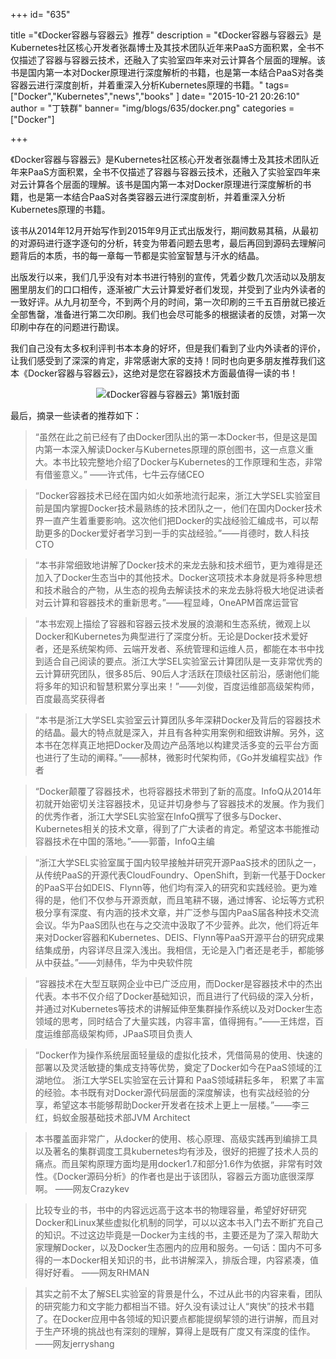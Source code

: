 +++
id= "635"

title ="《Docker容器与容器云》推荐"
description = "《Docker容器与容器云》是Kubernetes社区核心开发者张磊博士及其技术团队近年来PaaS方面积累，全书不仅描述了容器与容器云技术，还融入了实验室四年来对云计算各个层面的理解。该书是国内第一本对Docker原理进行深度解析的书籍，也是第一本结合PaaS对各类容器云进行深度剖析，并着重深入分析Kubernetes原理的书籍。"
tags= ["Docker","Kubernetes","news","books" ]
date= "2015-10-21 20:26:10"
author = "丁轶群"
banner= "img/blogs/635/docker.png"
categories = ["Docker"]

+++


《Docker容器与容器云》是Kubernetes社区核心开发者张磊博士及其技术团队近年来PaaS方面积累，全书不仅描述了容器与容器云技术，还融入了实验室四年来对云计算各个层面的理解。该书是国内第一本对Docker原理进行深度解析的书籍，也是第一本结合PaaS对各类容器云进行深度剖析，并着重深入分析Kubernetes原理的书籍。

该书从2014年12月开始写作到2015年9月正式出版发行，期间数易其稿，从最初的对源码进行逐字逐句的分析，转变为带着问题去思考，最后再回到源码去理解问题背后的本质，书的每一章每一节都是实验室智慧与汗水的结晶。 

出版发行以来，我们几乎没有对本书进行特别的宣传，凭着少数几次活动以及朋友圈里朋友们的口口相传，逐渐被广大云计算爱好者们发现，并受到了业内外读者的一致好评。从九月初至今，不到两个月的时间，第一次印刷的三千五百册就已接近全部售罄，准备进行第二次印刷。我们也会尽可能多的根据读者的反馈，对第一次印刷中存在的问题进行勘误。 

我们自己没有太多权利评判书本本身的好坏，但是我们看到了业内外读者的评价，让我们感受到了深深的肯定，非常感谢大家的支持！同时也向更多朋友推荐我们这本《Docker容器与容器云》，这绝对是您在容器技术方面最值得一读的书！ 

<center>
<img src="https://res.cloudinary.com/rachel725/image/upload/v1605616367/sel/docker1_tcyqiq.jpg" alt="《Docker容器与容器云》第1版封面" style="zoom:100%;" />
</center>

最后，摘录一些读者的推荐如下：

> “虽然在此之前已经有了由Docker团队出的第一本Docker书，但是这是国内第一本深入解读Docker与Kubernetes原理的原创图书，这一点意义重大。本书比较完整地介绍了Docker与Kubernetes的工作原理和生态，非常有借鉴意义。” ——许式伟，七牛云存储CEO

> “Docker容器技术已经在国内如火如荼地流行起来，浙江大学SEL实验室目前是国内掌握Docker技术最熟练的技术团队之一，他们在国内Docker技术界一直产生着重要影响。这次他们把Docker的实战经验汇编成书，可以帮助更多的Docker爱好者学习到一手的实战经验。”——肖德时，数人科技CTO

> “本书非常细致地讲解了Docker技术的来龙去脉和技术细节，更为难得是还加入了Docker生态当中的其他技术。Docker这项技术本身就是将多种思想和技术融合的产物，从生态的视角去解读技术的来龙去脉将极大地促进读者对云计算和容器技术的重新思考。”——程显峰，OneAPM首席运营官

> “本书宏观上描绘了容器和容器云技术发展的浪潮和生态系统，微观上以Docker和Kubernetes为典型进行了深度分析。无论是Docker技术爱好者，还是系统架构师、云端开发者、系统管理和运维人员，都能在本书中找到适合自己阅读的要点。浙江大学SEL实验室云计算团队是一支非常优秀的云计算研究团队，很多85后、90后人才活跃在顶级社区前沿，感谢他们能将多年的知识和智慧积累分享出来！”——刘俊，百度运维部高级架构师，百度最高奖获得者

> “本书是浙江大学SEL实验室云计算团队多年深耕Docker及背后的容器技术的结晶。最大的特点就是深入，并且有各种实用案例和细致讲解。另外，这本书在怎样真正地把Docker及周边产品落地以构建灵活多变的云平台方面也进行了生动的阐释。”——郝林，微影时代架构师，《Go并发编程实战》作者

> “Docker颠覆了容器技术，也将容器技术带到了新的高度。InfoQ从2014年初就开始密切关注容器技术，见证并切身参与了容器技术的发展。作为我们的优秀作者，浙江大学SEL实验室在InfoQ撰写了很多与Docker、Kubernetes相关的技术文章，得到了广大读者的肯定。希望这本书能推动容器技术在中国的落地。”——郭蕾，InfoQ主编

> “浙江大学SEL实验室属于国内较早接触并研究开源PaaS技术的团队之一，从传统PaaS的开源代表CloudFoundry、OpenShift，到新一代基于Docker的PaaS平台如DEIS、Flynn等，他们均有深入的研究和实践经验。更为难得的是，他们不仅参与开源贡献，而且笔耕不辍，通过博客、论坛等方式积极分享有深度、有内涵的技术文章，并广泛参与国内PaaS届各种技术交流会议。华为PaaS团队也在与之交流中汲取了不少营养。此次，他们将近年来对Docker容器和Kubernetes、DEIS、Flynn等PaaS开源平台的研究成果结集成册，内容详尽且深入浅出。我相信，无论是入门者还是老手，都能够从中获益。”——刘赫伟，华为中央软件院

> “容器技术在大型互联网企业中已广泛应用，而Docker是容器技术中的杰出代表。本书不仅介绍了Docker基础知识，而且进行了代码级的深入分析，并通过对Kubernetes等技术的讲解延伸至集群操作系统以及对Docker生态领域的思考，同时结合了大量实践，内容丰富，值得拥有。”——王炜煜，百度运维部高级架构师，JPaaS项目负责人

> “Docker作为操作系统层面轻量级的虚拟化技术，凭借简易的使用、快速的部署以及灵活敏捷的集成支持等优势，奠定了Docker如今在PaaS领域的江湖地位。 浙江大学SEL实验室在云计算和 PaaS领域耕耘多年， 积累了丰富的经验。本书既有对Docker源代码层面的深度解读，也有实战经验的分享，希望这本书能够帮助Docker开发者在技术上更上一层楼。”——李三红，蚂蚁金服基础技术部JVM Architect

> 本书覆盖面非常广，从docker的使用、核心原理、高级实践再到编排工具以及著名的集群调度工具kubernetes均有涉及，很好的把握了技术人员的痛点。而且架构原理方面均是用docker1.7和部分1.6作为依据，非常有时效性。《Docker源码分析》的作者也是出于该团队，容器云方面功底很深厚啊。 ——网友Crazykev

> 比较专业的书，书中的内容远远高于这本书的物理容量，希望好好研究Docker和Linux某些虚拟化机制的同学，可以以这本书入门去不断扩充自己的知识。不过这边毕竟是一Docker为主线的书，主要还是为了深入帮助大家理解Docker，以及Docker生态圈内的应用和服务。一句话：国内不可多得的一本Docker相关知识的书，此书讲解深入，排版合理，内容紧凑，值得好好看。 ——网友RHMAN

> 其实之前不太了解SEL实验室的背景是什么，不过从此书的内容来看，团队的研究能力和文字能力都相当不错。好久没有读过让人“爽快”的技术书籍了。在Docker应用中各领域的知识要点都能提纲挈领的进行讲解，而且对于生产环境的挑战也有深刻的理解，算得上是既有广度又有深度的佳作。 ——网友jerryshang